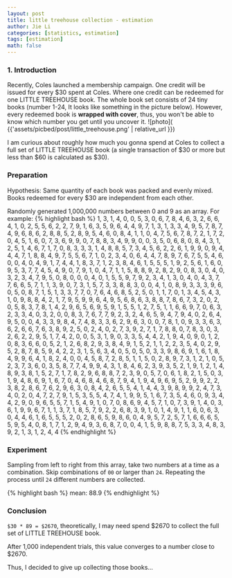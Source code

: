 ```yaml
---
layout: post
title: little treehouse collection - estimation
author: Jie Li
categories: [statistics, estimation]
tags: [estimation]
math: false
---
```


### 1. Introduction
Recently, Coles launched a membership campaign. One credit will be issued for every $30 spent at Coles. Where one credit can be redeemed for one LITTLE TREEHOUSE book. The whole book set consists of 24 tiny books (number 1-24, It looks like something in the picture below). However, every redeemed book is **wrapped with cover**, thus, you won't be able to know which number you get until you uncover it.
![photo]( {{'assets/picbed/post/little_treehouse.png' | relative_url }})

I am curious about roughly how much you gonna spend at Coles to collect a full set of LITTLE TREEHOUSE book (a single transaction of $30 or more but less than $60 is calculated as $30).

### Preparation
Hypothesis: Same quantity of each book was packed and evenly mixed. Books redeemed for every $30 are independent from each other.

Randomly generated 1,000,000 numbers between 0 and 9 as an array. For example:
{% highlight bash %}
1, 3, 1, 4, 0, 0, 5, 3, 0, 6, 7, 8, 4, 6, 3, 2, 6, 6, 4, 1, 0, 2, 5, 5, 6, 2, 2, 7, 9, 1, 6, 3, 5, 9, 6, 4, 4, 9, 7, 1, 3, 1, 3, 3, 4, 9, 5, 7, 8, 7, 4, 9, 6, 8, 6, 2, 8, 8, 5, 2, 8, 9, 5, 4, 6, 0, 8, 4, 1, 1, 0, 4, 7, 5, 6, 7, 8, 7, 2, 1, 7, 2, 0, 4, 5, 1, 6, 0, 7, 3, 6, 9, 9, 0, 7, 8, 8, 3, 4, 9, 9, 0, 0, 3, 5, 0, 6, 8, 0, 8, 4, 3, 1, 2, 5, 1, 4, 6, 7, 1, 7, 0, 8, 3, 3, 3, 1, 4, 8, 8, 5, 7, 3, 4, 5, 6, 2, 2, 6, 1, 9, 9, 0, 9, 4, 4, 4, 7, 1, 8, 8, 4, 9, 7, 5, 5, 6, 7, 1, 0, 2, 3, 4, 0, 6, 4, 4, 7, 8, 9, 7, 6, 7, 5, 5, 4, 6, 0, 0, 4, 0, 4, 9, 1, 7, 4, 4, 1, 8, 3, 7, 1, 2, 3, 8, 4, 6, 1, 5, 5, 5, 1, 9, 2, 5, 6, 1, 6, 0, 9, 5, 3, 7, 7, 4, 5, 4, 9, 0, 7, 9, 1, 0, 4, 7, 1, 1, 5, 8, 8, 9, 2, 8, 2, 9, 0, 8, 3, 0, 4, 0, 3, 2, 3, 4, 7, 9, 5, 0, 8, 0, 0, 0, 4, 0, 1, 5, 5, 9, 7, 9, 2, 3, 4, 1, 3, 0, 4, 0, 4, 3, 7, 7, 6, 6, 5, 7, 1, 1, 3, 9, 0, 7, 3, 1, 5, 7, 3, 3, 8, 8, 3, 0, 0, 4, 1, 0, 8, 9, 3, 3, 3, 9, 6, 0, 5, 0, 8, 7, 1, 5, 1, 3, 3, 7, 7, 0, 7, 6, 4, 6, 8, 5, 2, 5, 0, 1, 1, 7, 0, 1, 3, 4, 5, 4, 3, 1, 0, 9, 8, 8, 4, 2, 1, 7, 9, 5, 9, 9, 6, 4, 9, 5, 6, 8, 6, 3, 8, 8, 7, 8, 6, 7, 3, 2, 0, 2, 0, 5, 8, 3, 7, 8, 1, 4, 2, 9, 6, 5, 6, 9, 5, 9, 1, 5, 5, 1, 2, 7, 5, 1, 1, 6, 6, 9, 7, 0, 6, 3, 2, 3, 3, 4, 0, 3, 2, 0, 0, 8, 3, 7, 6, 7, 7, 9, 2, 3, 2, 4, 6, 5, 9, 4, 7, 9, 4, 0, 2, 6, 4, 9, 5, 0, 0, 4, 3, 3, 9, 8, 4, 7, 4, 8, 3, 3, 6, 2, 9, 6, 3, 0, 0, 7, 8, 1, 0, 9, 3, 3, 6, 3, 6, 2, 6, 6, 7, 6, 3, 8, 9, 2, 5, 0, 2, 4, 0, 2, 7, 3, 9, 2, 7, 1, 7, 8, 8, 0, 7, 8, 3, 0, 3, 2, 6, 2, 2, 9, 5, 1, 7, 4, 2, 0, 0, 5, 3, 1, 9, 0, 3, 3, 5, 4, 4, 2, 1, 9, 4, 0, 9, 0, 1, 2, 0, 8, 3, 6, 6, 0, 5, 2, 1, 2, 6, 8, 2, 9, 3, 8, 4, 9, 1, 5, 2, 1, 1, 2, 2, 3, 5, 4, 0, 2, 9, 5, 2, 8, 7, 8, 5, 9, 4, 2, 2, 3, 1, 5, 6, 3, 4, 0, 5, 0, 5, 0, 3, 3, 9, 8, 6, 9, 1, 6, 1, 8, 4, 9, 9, 6, 4, 1, 8, 2, 4, 0, 0, 4, 5, 8, 7, 2, 8, 5, 1, 1, 5, 0, 2, 8, 9, 7, 3, 1, 2, 1, 0, 5, 2, 3, 7, 3, 6, 0, 3, 5, 8, 7, 7, 4, 9, 9, 4, 3, 1, 8, 4, 6, 2, 3, 9, 3, 5, 2, 1, 9, 1, 2, 1, 4, 8, 9, 3, 8, 1, 5, 2, 7, 1, 7, 8, 2, 9, 6, 8, 8, 7, 2, 3, 9, 0, 5, 7, 0, 6, 1, 8, 2, 1, 5, 0, 3, 1, 9, 4, 8, 6, 9, 1, 6, 7, 0, 4, 6, 8, 4, 6, 8, 7, 9, 4, 1, 9, 4, 9, 6, 9, 5, 2, 9, 9, 2, 2, 3, 8, 2, 8, 6, 7, 6, 2, 9, 6, 3, 0, 8, 4, 2, 6, 5, 5, 4, 1, 4, 4, 3, 9, 8, 9, 9, 2, 4, 7, 3, 4, 0, 2, 0, 4, 7, 2, 7, 9, 1, 5, 3, 5, 5, 4, 7, 4, 1, 9, 9, 5, 1, 6, 7, 3, 5, 4, 6, 0, 9, 3, 4, 4, 2, 9, 0, 9, 6, 5, 5, 7, 1, 5, 4, 9, 1, 0, 7, 0, 8, 6, 9, 4, 5, 7, 1, 0, 7, 3, 9, 1, 4, 0, 3, 6, 1, 9, 9, 6, 7, 1, 1, 3, 7, 1, 8, 5, 7, 9, 2, 2, 6, 8, 3, 9, 1, 0, 1, 4, 9, 1, 1, 6, 0, 6, 3, 0, 4, 4, 6, 1, 6, 5, 5, 5, 2, 0, 2, 8, 6, 5, 9, 8, 6, 0, 4, 9, 5, 7, 2, 5, 7, 1, 6, 6, 6, 5, 5, 9, 5, 4, 0, 8, 1, 7, 1, 2, 9, 4, 9, 3, 6, 8, 7, 0, 0, 4, 1, 5, 9, 8, 8, 7, 5, 3, 3, 4, 8, 3, 9, 2, 1, 3, 1, 2, 4, 4
{% endhighlight %}

### Experiment
Sampling from left to right from this array, take two numbers at a time as a combination. Skip combinations of `00` or larger than `24`. Repeating the process until `24` different numbers are collected.

{% highlight bash %}
mean: 88.9
{% endhighlight %}

### Conclusion
`$30 * 89 = $2670`, theoretically, I may need spend $2670 to collect the full set of LITTLE TREEHOUSE book.

After 1,000 independent trials, this value converges to a number close to $2670.

Thus, I decided to give up collecting those books...
